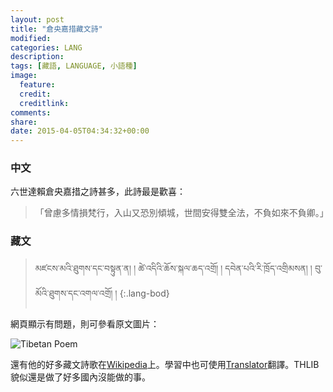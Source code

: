 ```yaml
---
layout: post
title: "倉央嘉措藏文詩"
modified:
categories: LANG
description:
tags: [藏語, LANGUAGE, 小語種]
image:
  feature:
  credit:
  creditlink:
comments:
share:
date: 2015-04-05T04:34:32+00:00
---
```

### 中文

六世達賴倉央嘉措之詩甚多，此詩最是歡喜：

> 「曾慮多情損梵行，入山又恐別傾城，世間安得雙全法，不負如來不負卿。」


### 藏文

> མཛངས་མའི་ཐུགས་དང་བསྟུན་ན། ། 
ཚེ་འདིའི་ཆོས་སྐལ་ཆད་འགྲོ། །
དབེན་པའི་རི་ཁྲོད་འགྲིམསན། །
བུ་མོའི་ཐུགས་དང་འགལ་འགྲོ། །
{:.lang-bod}

網頁顯示有問題，則可參看原文圖片：

![Tibetan Poem]({{site.baseurl}}/assets/images/2015-04-04-tibetan-poem.png)

還有他的好多藏文詩歌在[Wikipedia]上。學習中也可使用[Translator]翻譯。THLIB貌似還是做了好多國內沒能做的事。

[Wikipedia]: http://bo.wikipedia.org/wiki/ཚངས་དབྱངས་རྒྱ་མཚོའི་མགུར་གླུ།
[Translator]: http://www.thlib.org/reference/dictionaries/tibetan-dictionary/translate.php
